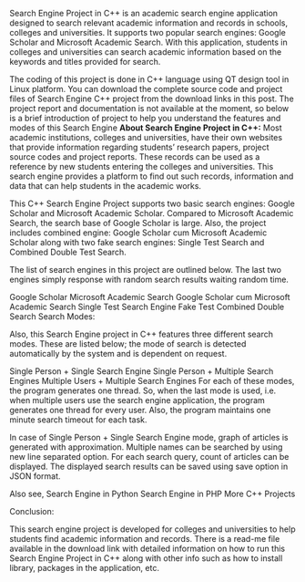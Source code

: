 Search Engine Project in C++ is an academic search engine application designed to search relevant academic information and records in schools, colleges and universities. It supports two popular search engines: Google Scholar and Microsoft Academic Search. With this application, students in colleges and universities can search academic information based on the keywords and titles provided for search.

The coding of this project is done in C++ language using QT design tool in Linux platform. You can download the complete source code and project files of Search Engine C++ project from the download links in this post. The project report and documentation is not available at the moment, so below is a brief introduction of project to help you understand the features and modes of this Search Engine
**About Search Engine Project in C++:**
Most academic institutions, colleges and universities, have their own websites that provide information regarding students’ research papers, project source codes and project reports. These records can be used as a reference by new students entering the colleges and universities. This search engine provides a platform to find out such records, information and data that can help students in the academic works.

This C++ Search Engine Project supports two basic search engines: Google Scholar and Microsoft Academic Scholar. Compared to Microsoft Academic Search, the search base of Google Scholar is large. Also, the project includes combined engine: Google Scholar cum Microsoft Academic Scholar along with two fake search engines: Single Test Search and Combined Double Test Search.

The list of search engines in this project are outlined below. The last two engines simply response with random search results waiting random time.

Google Scholar
Microsoft Academic Search
Google Scholar cum Microsoft Academic Search
Single Test Search Engine
Fake Test Combined Double Search
Search Modes:

Also, this Search Engine project in C++ features three different search modes. These are listed below; the mode of search is detected automatically by the system and is dependent on request.

Single Person + Single Search Engine
Single Person + Multiple Search Engines
Multiple Users + Multiple Search Engines
For each of these modes, the program generates one thread. So, when the last mode is used, i.e. when multiple users use the search engine application, the program generates one thread for every user. Also, the program maintains one minute search timeout for each task.

In case of Single Person + Single Search Engine mode, graph of articles is generated with approximation. Multiple names can be searched by using new line separated option. For each search query, count of articles can be displayed. The displayed search results can be saved using save option in JSON format.

Also see,
Search Engine in Python
Search Engine in PHP
More C++ Projects

Conclusion:

This search engine project is developed for colleges and universities to help students find academic information and records. There is a read-me file available in the download link with detailed information on how to run this Search Engine Project in C++ along with other info such as how to install library, packages in the application, etc.
